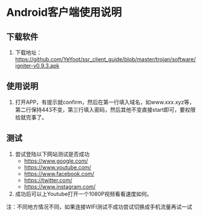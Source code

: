 # Android客户端使用说明



## 下载软件

1. 下载地址：https://github.com/YeYoot/ssr_client_guide/blob/master/trojan/software/igniter-v0.9.3.apk


## 使用说明

1. 打开APP，有提示就confirm，然后在第一行填入域名，如www.xxx.xyz等，第二行保持443不变，第三行填入密码，然后其他不变直接start即可，要权限给就完事了。


## 测试

1. 尝试登陆以下网站测试是否成功
   - <https://www.google.com/>
   - <https://www.youtube.com/>
   - <https://www.facebook.com/>
   - <https://twitter.com/>
   - <https://www.instagram.com/>
2. 成功后可以上Youtube打开一个1080P视频看看速度如何。

注：不同地方情况不同，如果连接WIFI测试不成功尝试切换成手机流量再试一试



